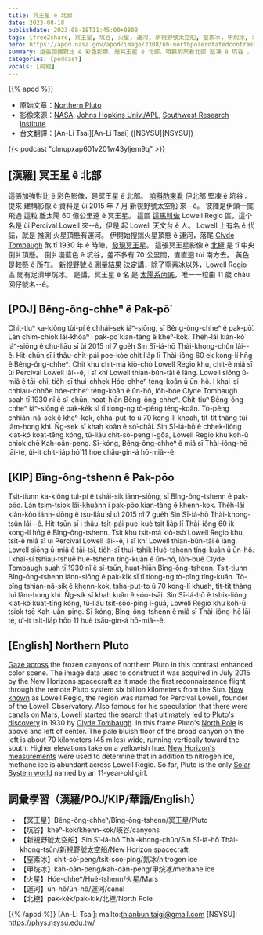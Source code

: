 ```yaml
---
title: 冥王星 ê 北部
date: 2023-08-18
publishdate: 2023-08-18T11:45:00+0800
tags: [free2share, 冥王星, 坑谷, 火星, 運河, 新視野號太空船, 窒素冰, 甲烷冰, 北極]
hero: https://apod.nasa.gov/apod/image/2308/nh-northpolerotatedcontrast1024.jpg
summary: 這張加強對比 ê 彩色影像，是冥王星 ê 北部。咱斟酌來看北部 堅凍 ê 坑谷 。
categories: [podcast]
vocals: [阿錕]
---
```


{{% apod %}}

- 原始文章：[Northern Pluto](https://apod.nasa.gov/apod/ap230818.html)
- 影像來源：[NASA](http://www.nasa.gov/), [Johns Hopkins Univ./APL](http://www.jhuapl.edu/), [Southwest Research Institute](http://www.swri.edu/)
- 台文翻譯：[An-Li Tsai][An-Li Tsai] ([NSYSU][NSYSU])

{{< podcast "clmupxap601v201w43yljem9q" >}}

## [漢羅] 冥王星 ê 北部
這張加強對比 ê 彩色影像，是冥王星 ê 北部。
[咱斟酌來看][Gaze across] 伊北部 堅凍 ê 坑谷 。
提來 建構影像 ê 資料是 ùi 2015 年 7 月 新視野號太空船 來--ê。
彼陣是伊頭一擺飛過 這粒 離太陽 60 億公里遠 ê 冥王星。
這區 [這馬叫做][Now known] Lowell Regio 區，這个名是 ùi Percival Lowell 來--ê，伊是 起 Lowell 天文台 ê 人。
Lowell 上有名 ê 代誌，就是 推測 火星頂懸有運河。
伊開始搜揣火星頂懸 ê 運河，落尾 [Clyde Tombaugh][Clyde Tombaugh] 煞 tī 1930 年 ê 時陣，[發現冥王星][led to Pluto's discovery]。
這張冥王星影像 ê [北極][North Pole] 是 tī 中央倒爿頂懸。
倒爿淺藍色 ê 坑谷，差不多有 70 公里闊，直直迵 tùi 南方去。
黃色是較懸 ê 所在。
[新視野號 ê 測量結果][New Horizon's measurements] 決定講，除了窒素冰以外，Lowell Regio 區 閣有足濟甲烷冰。
是講，冥王星 ê 名 是 [太陽系內底][Solar System world]，唯一一粒由 11 歲 chău 囡仔號名--ê。

## [POJ] Bêng-ông-chheⁿ ê Pak-pō͘
Chit-tiuⁿ ka-kiông tùi-pí ê chhái-sek iáⁿ-siōng, sī Bêng-ông-chheⁿ ê pak-pō͘.
Lán chim-chiok lâi-khòaⁿ i pak-pō͘ kian-tàng ê kheⁿ-kok.
The̍h-lâi kiàn-kò͘ iáⁿ-siōng ê chu-liāu sī ùi 2015 nî 7 goe̍h Sin Sī-iá-hō Thài-khong-chûn lâi--ê.
Hit-chūn sī i thâu-chi̍t-pái poe-kòe chit lia̍p lī Thài-iông 60 ek kong-lí hn̄g ê Bêng-ông-chheⁿ.
Chit khu chit-má kiò-chò Lowell Regio khu, chit-ê miâ sī ùi Percival Lowell lâi--ê, i sī khí Lowell thian-bûn-tâi ê lâng.
Lowell siōng ū-miâ ê tāi-chì, tio̍h-sī thui-chhek Hóe-chheⁿ téng-koân ū ūn-hô.
I khai-sí chhiau-chhōe hóe-chheⁿ téng-koân ê ūn-hô, lo̍h-bóe Clyde Tombaugh soah tī 1930 nî ê sî-chūn, hoat-hiān Bêng-ông-chheⁿ.
Chit-tiuⁿ Bêng-ông-chheⁿ iáⁿ-siōng ê pak-ke̍k sī tī tiong-ng tò-pêng téng-koân.
Tò-pêng chhián-nâ-sek ê kheⁿ-kok, chha-put-to ū 70 kong-lí khoah, ti̍t-ti̍t thàng tùi lâm-hong khì.
N̂g-sek sī khah koân ê só͘-chāi.
Sin Sī-iá-hō ê chhek-liông kiat-kó koat-tēng kóng, tû-liáu chit-sò͘-peng í-gōa, Lowell Regio khu koh-ū chiok chē Kah-oân-peng.
Sī-kóng, Bêng-ông-chheⁿ ê miâ sī Thài-iông-hē lāi-té, ûi-it chi̍t-lia̍p hō͘ 11 hòe cha̋u-gín-á hō-miâ--ê.

## [KIP] Bîng-ông-tshenn ê Pak-pōo
Tsit-tiunn ka-kiông tuì-pí ê tshái-sik iánn-siōng, sī Bîng-ông-tshenn ê pak-pōo.
Lán tsim-tsiok lâi-khuànn i pak-pōo kian-tàng ê khenn-kok.
The̍h-lâi kiàn-kòo iánn-siōng ê tsu-liāu sī uì 2015 nî 7 gue̍h Sin Sī-iá-hō Thài-khong-tsûn lâi--ê.
Hit-tsūn sī i thâu-tsi̍t-pái pue-kuè tsit lia̍p lī Thài-iông 60 ik kong-lí hn̄g ê Bîng-ông-tshenn.
Tsit khu tsit-má kiò-tsò Lowell Regio khu, tsit-ê miâ sī uì Percival Lowell lâi--ê, i sī khí Lowell thian-bûn-tâi ê lâng.
Lowell siōng ū-miâ ê tāi-tsì, tio̍h-sī thui-tshik Hué-tshenn tíng-kuân ū ūn-hô.
I khai-sí tshiau-tshuē hué-tshenn tíng-kuân ê ūn-hô, lo̍h-bué Clyde Tombaugh suah tī 1930 nî ê sî-tsūn, huat-hiān Bîng-ông-tshenn.
Tsit-tiunn Bîng-ông-tshenn iánn-siōng ê pak-ki̍k sī tī tiong-ng tò-pîng tíng-kuân.
Tò-pîng tshián-nâ-sik ê khenn-kok, tsha-put-to ū 70 kong-lí khuah, ti̍t-ti̍t thàng tuì lâm-hong khì.
N̂g-sik sī khah kuân ê sóo-tsāi.
Sin Sī-iá-hō ê tshik-liông kiat-kó kuat-tīng kóng, tû-liáu tsit-sòo-ping í-guā, Lowell Regio khu koh-ū tsiok tsē Kah-uân-ping.
Sī-kóng, Bîng-ông-tshenn ê miâ sī Thài-iông-hē lāi-té, uî-it tsi̍t-lia̍p hōo 11 huè tsa̋u-gín-á hō-miâ--ê.

## [English] Northern Pluto
[Gaze across][Gaze across] the frozen canyons of northern Pluto in this contrast enhanced color scene.
The image data used to construct it was acquired in July 2015 by the New Horizons spacecraft as it made the first reconnaissance flight through the remote Pluto system six billion kilometers from the Sun.
[Now known][Now known] as Lowell Regio, the region was named for Percival Lowell, founder of the Lowell Observatory.
Also famous for his speculation that there were canals on Mars, Lowell started the search that ultimately [led to Pluto's discovery][led to Pluto's discovery] in 1930 by [Clyde Tombaugh][Clyde Tombaugh].
In this frame Pluto's [North Pole][North Pole] is above and left of center.
The pale bluish floor of the broad canyon on the left is about 70 kilometers (45 miles) wide, running vertically toward the south.
Higher elevations take on a yellowish hue.
[New Horizon's measurements][New Horizon's measurements] were used to determine that in addition to nitrogen ice, methane ice is abundant across Lowell Regio.
So far, Pluto is the only [Solar System world][Solar System world] named by an 11-year-old girl.

## 詞彙學習（漢羅/POJ/KIP/華語/English）
- 【冥王星】Bêng-ông-chheⁿ/Bîng-ông-tshenn/冥王星/Pluto
- 【坑谷】kheⁿ-kok/khenn-kok/峽谷/canyons
- 【新視野號太空船】Sin Sī-iá-hō Thài-khong-chûn/Sin Sī-iá-hō Thài-khong-tsûn/新視野號太空船/New Horizon spacecraft
- 【窒素冰】chit-sò͘-peng/tsit-sòo-ping/氮冰/nitrogen ice
- 【甲烷冰】kah-oân-peng/kah-oân-peng/甲烷冰/methane ice
- 【火星】Hóe-chheⁿ/Hué-tshenn/火星/Mars
- 【運河】ūn-hô/ūn-hô/運河/canal
- 【北極】pak-ke̍k/pak-ki̍k/北極/North Pole

{{% /apod %}}
[An-Li Tsai]: mailto:thianbun.taigi@gmail.com
[NSYSU]: https://phys.nsysu.edu.tw/

[copyright]: https://apod.nasa.gov/apod/fap/lib/about_apod.html#srapply
[License]: https://creativecommons.org/licenses/by/2.0/

[Gaze across]:http://pluto.jhuapl.edu/Galleries/Featured-Images/image.php?page=14&gallery_id=2&image_id=412
[Now known]:https://www.iau.org/public/images/detail/ann19052a/
[led to Pluto's discovery]:https://lowell.edu/discover/telescopes-exhibits/pluto-discovery-telescope/
[Clyde Tombaugh]:https://earthsky.org/space/clyde-tombaugh-discovered-pluto-on-february-18-1930/
[North Pole]:http://pluto.jhuapl.edu/Galleries/Featured-Images/image.php?page=14&gallery_id=2&image_id=413
[New Horizon's measurements]:http://www.nasa.gov/image-feature/pluto-the-ice-plot-thickens
[Solar System world]:https://solarsystem.nasa.gov/planets/dwarf-planets/pluto/in-depth/
